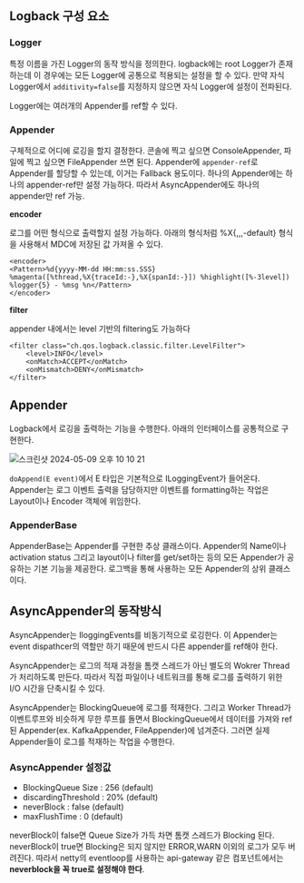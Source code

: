## Logback 구성 요소

### Logger
특정 이름을 가진 Logger의 동작 방식을 정의한다. logback에는 root Logger가 존재하는데 이 경우에는 모든 Logger에 공통으로 적용되는 설정을 할 수 있다. 
만약 자식 Logger에서 `additivity=false`를 지정하지 않으면 자식 Logger에 설정이 전파된다.

Logger에는 여러개의 Appender를 ref할 수 있다.

### Appender
구체적으로 어디에 로깅을 할지 결정한다. 콘솔에 찍고 싶으면 ConsoleAppender, 파일에 찍고 싶으면 FileAppender 쓰면 된다.
Appender에 `appender-ref`로 Appender를 할당할 수 있는데, 이거는 Fallback 용도이다. 
하나의 Appender에는 하나의 appender-ref만 설정 가능하다. 따라서 AsyncAppender에도 하나의 appender만 ref 가능.

**encoder**

로그를 어떤 형식으로 출력할지 설정 가능하다. 아래의 형식처럼 %X{,,,-default} 형식을 사용해서 MDC에 저장된 값 가져올 수 있다.
```shell
<encoder>
<Pattern>%d{yyyy-MM-dd HH:mm:ss.SSS} %magenta([%thread,%X{traceId:-},%X{spanId:-}]) %highlight([%-3level]) %logger{5} - %msg %n</Pattern>
</encoder>
```

**filter**

appender 내에서는 level 기반의 filtering도 가능하다

```shell
<filter class="ch.qos.logback.classic.filter.LevelFilter">
    <level>INFO</level>
    <onMatch>ACCEPT</onMatch>
    <onMismatch>DENY</onMismatch>
</filter>
```

## Appender

Logback에서 로깅을 출력하는 기능을 수행한다. 아래의 인터페이스를 공통적으로 구현한다.

![스크린샷 2024-05-09 오후 10 10 21](https://github.com/jemlog/tech-study/assets/82302520/26a14899-a265-4ec5-aacd-989de450a14d)

`doAppend(E event)`에서 E 타입은 기본적으로 ILoggingEvent가 들어온다. Appender는 로그 이벤트 출력을 담당하지만 이벤트를 formatting하는 작업은
Layout이나 Encoder 객체에 위임한다.

### AppenderBase

AppenderBase는 Appender를 구현한 추상 클래스이다. Appender의 Name이나 activation status 그리고 layout이나 filter를 get/set하는 등의 모든 
Appender가 공유하는 기본 기능을 제공한다. 로그백을 통해 사용하는 모든 Appender의 상위 클래스이다. 

## AsyncAppender의 동작방식

AsyncAppender는 IloggingEvents를 비동기적으로 로깅한다. 
이 Appender는 event dispathcer의 역할만 하기 때문에 반드시 다른 appender를 ref해야 한다.

AsyncAppender는 로그의 적재 과정을 톰캣 스레드가 아닌 별도의 Wokrer Thread가 처리하도록 만든다.
따라서 직접 파일이나 네트워크를 통해 로그를 출력하기 위한 I/O 시간을 단축시킬 수 있다.

AsyncAppender는 BlockingQueue에 로그를 적재한다. 그리고 Worker Thread가 이벤트루프와 비슷하게 무한 루프를 돌면서 
BlockingQueue에서 데이터를 가져와 ref된 Appender(ex. KafkaAppender, FileAppender)에 넘겨준다.
그러면 실제 Appender들이 로그를 적재하는 작업을 수행한다.

### AsyncAppender 설정값

- BlockingQueue Size : 256 (default)
- discardingThreshold : 20% (default)
- neverBlock : false (default)
- maxFlushTime : 0 (default)

neverBlock이 false면 Queue Size가 가득 차면 톰캣 스레드가 Blocking 된다.
neverBlock이 true면 Blocking은 되지 않지만 ERROR,WARN 이외의 로그가 모두 버려진다.
따라서 netty의 eventloop를 사용하는 api-gateway 같은 컴포넌트에서는 **neverblock을 꼭 true로 설정해야 한다**.

